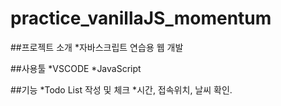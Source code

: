 # practice_vanillaJS_momentum

##프로젝트 소개
*자바스크립트 연습용 웹 개발

##사용툴
*VSCODE
*JavaScript

##기능
*Todo List 작성 및 체크
*시간, 접속위치, 날씨 확인.
